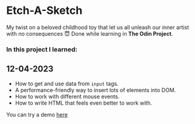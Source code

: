 
# Etch-A-Sketch

My twist on a beloved childhood toy that let us all unleash our inner artist with no consequences 😇
Done while learning in **The Odin Project**.

### In this project I learned:

## 12-04-2023

* How to get and use data from `input` tags.
* A performance-friendly way to insert lots of elements into DOM.
* How to work with different mouse events.
* How to write HTML that feels even better to work with.


You can try a demo [here](https://morveine.github.io/etch-a-sketch/)
